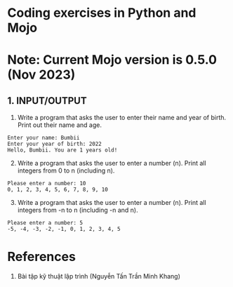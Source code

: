 # Coding exercises in Python and Mojo 

# Note: Current Mojo version is 0.5.0 (Nov 2023)

## 1. INPUT/OUTPUT
1. Write a program that asks the user to enter their name and year of birth. Print out their name and age.
```
Enter your name: Bumbii
Enter your year of birth: 2022
Hello, Bumbii. You are 1 years old!
```

2. Write a program that asks the user to enter a number (n). Print all integers from 0 to n (including n).
```
Please enter a number: 10
0, 1, 2, 3, 4, 5, 6, 7, 8, 9, 10
```
3. Write a program that asks the user to enter a number (n). Print all integers from -n to n (including -n and n).
```
Please enter a number: 5
-5, -4, -3, -2, -1, 0, 1, 2, 3, 4, 5
```
# References
1. Bài tập kỹ thuật lập trình (Nguyễn Tấn Trần Minh Khang)